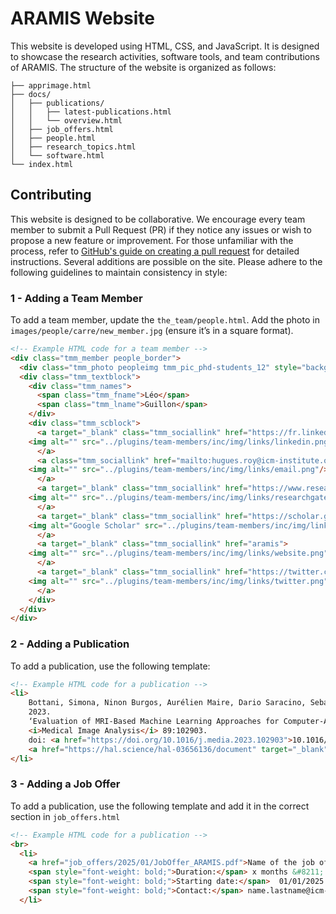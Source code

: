 # ARAMIS Website

This website is developed using HTML, CSS, and JavaScript. It is designed to showcase the 
research activities, software tools, and team contributions of ARAMIS. The structure of 
the website is organized as follows:

```
├── apprimage.html
├── docs/
│   ├── publications/
│   │	├── latest-publications.html
│   │	└── overview.html
│   ├── job_offers.html
│   ├── people.html
│   ├── research_topics.html
│   └── software.html
└── index.html
```

## Contributing

This website is designed to be collaborative. We encourage every team member to submit a 
Pull Request (PR) if they notice any issues or wish to propose a new feature or improvement. 
For those unfamiliar with the process, refer to [GitHub's guide on creating a pull request](https://docs.github.com/en/github/collaborating-with-pull-requests/proposing-changes-to-your-work-with-pull-requests/creating-a-pull-request)
for detailed instructions. Several additions are possible on the site. 
Please adhere to the following guidelines to maintain consistency in style:


### 1 - Adding a Team Member

To add a team member, update the `the_team/people.html`.
Add the photo in `images/people/carre/new_member.jpg` (ensure it’s in a square format).

```html
<!-- Example HTML code for a team member -->
<div class="tmm_member people_border">
  <div class="tmm_photo peopleimg tmm_pic_phd-students_12" style="background: url(../images/people/carre/unknown.png);"></div>
  <div class="tmm_textblock">
    <div class="tmm_names">
      <span class="tmm_fname">Léo</span> 
      <span class="tmm_lname">Guillon</span>
    </div>
    <div class="tmm_scblock">
      <a target="_blank" class="tmm_sociallink" href="https://fr.linkedin.com/">
	<img alt="" src="../plugins/team-members/inc/img/links/linkedin.png"/>
      </a>
      <a class="tmm_sociallink" href="mailto:hugues.roy@icm-institute.org">
	<img alt="" src="../plugins/team-members/inc/img/links/email.png"/>
      </a>
      <a target="_blank" class="tmm_sociallink" href="https://www.researchgate.net/">
	<img alt="" src="../plugins/team-members/inc/img/links/researchgate.png"/>
      </a>
      <a target="_blank" class="tmm_sociallink" href="https://scholar.google.com/" title="Google Scholar">
	<img alt="Google Scholar" src="../plugins/team-members/inc/img/links/customlink.png"/>
      </a>
      <a target="_blank" class="tmm_sociallink" href="aramis">
	<img alt="" src="../plugins/team-members/inc/img/links/website.png"/>
      </a>
      <a target="_blank" class="tmm_sociallink" href="https://twitter.com/"> <!-- a bannir-->
	<img alt="" src="../plugins/team-members/inc/img/links/twitter.png"/>
      </a>
    </div>
  </div>
</div>
```

### 2 - Adding a Publication 

To add a publication, use the following template:

```html
<!-- Example HTML code for a publication -->
<li>
    Bottani, Simona, Ninon Burgos, Aurélien Maire, Dario Saracino, Sebastian Stroër, Didier Dormont, and Olivier Colliot. 
    2023. 
    ‘Evaluation of MRI-Based Machine Learning Approaches for Computer-Aided Diagnosis of Dementia in a Clinical Data Warehouse’. 
    <i>Medical Image Analysis</i> 89:102903. 
    doi: <a href="https://doi.org/10.1016/j.media.2023.102903">10.1016/j.media.2023.102903</a>.
    <a href="https://hal.science/hal-03656136/document" target="_blank" rel="noopener noreferrer"><img decoding="async" loading="lazy" src="../images/icons/pdf/pdf_logo.png" alt="Paper in pdf" width="20" height="17"/></a>
</li>
```

### 3 - Adding a Job Offer

To add a publication, use the following template and add it in the correct section in `job_offers.html`

```html
<!-- Example HTML code for a publication -->
<br>
  <li>
    <a href="job_offers/2025/01/JobOffer_ARAMIS.pdf">Name of the job offer</a> <br>
    <span style="font-weight: bold;">Duration:</span> x months &#8211; 
    <span style="font-weight: bold;">Starting date:</span>  01/01/2025 &#8211; 
    <span style="font-weight: bold;">Contact:</span> name.lastname@icm-instituite.org
  </li>
```

